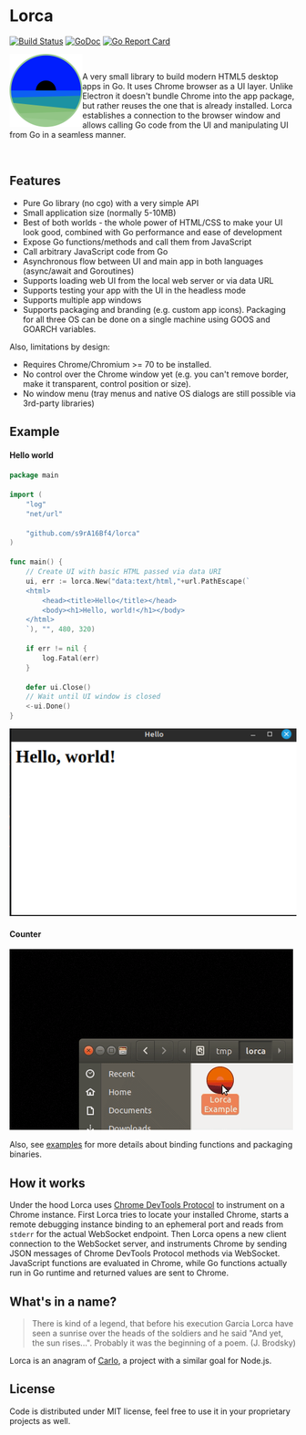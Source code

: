 # Lorca

[![Build Status](https://github.com/s9rA16Bf4/lorca/actions/workflows/ci.yml/badge.svg)](https://github.com/s9rA16Bf4/lorca/actions/workflows/ci.yml)
[![GoDoc](https://godoc.org/github.com/s9rA16Bf4/lorca?status.svg)](https://godoc.org/github.com/s9rA16Bf4/lorca)
[![Go Report Card](https://goreportcard.com/badge/s9rA16Bf4/lorca)](https://goreportcard.com/report/s9rA16Bf4/lorca)

<div>
<img align="left" src="images/lorca.png" alt="Lorca" width="128px" height="128px" />
<br/>
<p>
	A very small library to build modern HTML5 desktop apps in Go. It uses Chrome
	browser as a UI layer. Unlike Electron it doesn't bundle Chrome into the app
	package, but rather reuses the one that is already installed. Lorca
	establishes a connection to the browser window and allows calling Go code
	from the UI and manipulating UI from Go in a seamless manner.
</p>
<br/>
</div>


## Features

* Pure Go library (no cgo) with a very simple API
* Small application size (normally 5-10MB)
* Best of both worlds - the whole power of HTML/CSS to make your UI look
	good, combined with Go performance and ease of development
* Expose Go functions/methods and call them from JavaScript
* Call arbitrary JavaScript code from Go
* Asynchronous flow between UI and main app in both languages (async/await and Goroutines)
* Supports loading web UI from the local web server or via data URL
* Supports testing your app with the UI in the headless mode
* Supports multiple app windows
* Supports packaging and branding (e.g. custom app icons). Packaging for all
	three OS can be done on a single machine using GOOS and GOARCH variables.

Also, limitations by design:

* Requires Chrome/Chromium >= 70 to be installed.
* No control over the Chrome window yet (e.g. you can't remove border, make it
	transparent, control position or size).
* No window menu (tray menus and native OS dialogs are still possible via
	3rd-party libraries)


## Example

#### Hello world
```go
package main

import (
	"log"
	"net/url"

	"github.com/s9rA16Bf4/lorca"
)

func main() {
	// Create UI with basic HTML passed via data URI
	ui, err := lorca.New("data:text/html,"+url.PathEscape(`
	<html>
		<head><title>Hello</title></head>
		<body><h1>Hello, world!</h1></body>
	</html>
	`), "", 480, 320)

	if err != nil {
		log.Fatal(err)
	}

	defer ui.Close()
	// Wait until UI window is closed
	<-ui.Done()
}

```
<img src="images/hello_example.png" />


#### Counter

<img src="images/counter.gif" />

Also, see [examples](examples) for more details about binding functions and packaging binaries.


## How it works

Under the hood Lorca uses [Chrome DevTools Protocol](https://chromedevtools.github.io/devtools-protocol/) to instrument on a Chrome instance. First Lorca tries to locate your installed Chrome, starts a remote debugging instance binding to an ephemeral port and reads from `stderr` for the actual WebSocket endpoint. Then Lorca opens a new client connection to the WebSocket server, and instruments Chrome by sending JSON messages of Chrome DevTools Protocol methods via WebSocket. JavaScript functions are evaluated in Chrome, while Go functions actually run in Go runtime and returned values are sent to Chrome.

## What's in a name?

> There is kind of a legend, that before his execution Garcia Lorca have seen a
> sunrise over the heads of the soldiers and he said "And yet, the sun rises...".
> Probably it was the beginning of a poem. (J. Brodsky)

Lorca is an anagram of [Carlo](https://github.com/GoogleChromeLabs/carlo/), a
project with a similar goal for Node.js.

## License

Code is distributed under MIT license, feel free to use it in your proprietary
projects as well.

